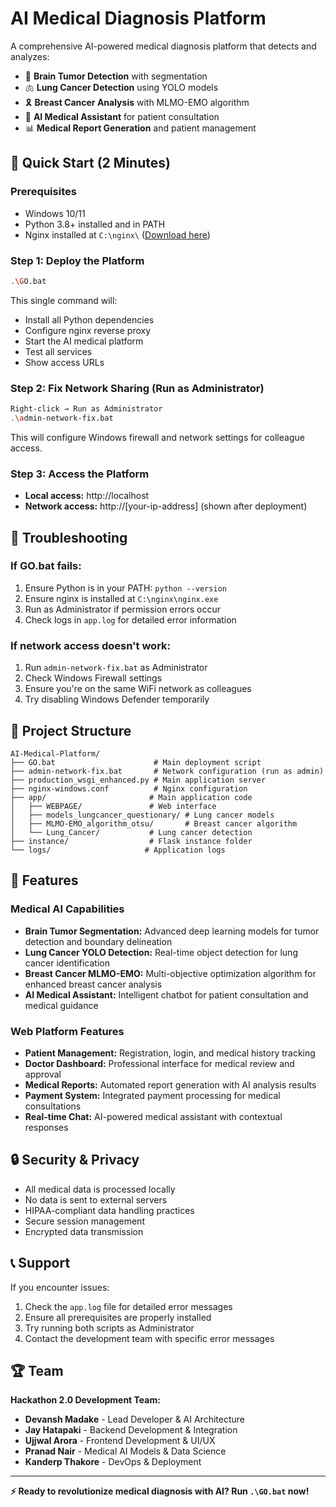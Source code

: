 # AI Medical Diagnosis Platform

A comprehensive AI-powered medical diagnosis platform that detects and analyzes:
- 🧠 **Brain Tumor Detection** with segmentation
- 🫁 **Lung Cancer Detection** using YOLO models  
- 🎗️ **Breast Cancer Analysis** with MLMO-EMO algorithm
- 🤖 **AI Medical Assistant** for patient consultation
- 📊 **Medical Report Generation** and patient management

## 🚀 Quick Start (2 Minutes)

### Prerequisites
- Windows 10/11
- Python 3.8+ installed and in PATH
- Nginx installed at `C:\nginx\` ([Download here](http://nginx.org/en/download.html))

### Step 1: Deploy the Platform
```bash
.\GO.bat
```
This single command will:
- Install all Python dependencies
- Configure nginx reverse proxy
- Start the AI medical platform
- Test all services
- Show access URLs

### Step 2: Fix Network Sharing (Run as Administrator)
```bash
Right-click → Run as Administrator
.\admin-network-fix.bat
```
This will configure Windows firewall and network settings for colleague access.

### Step 3: Access the Platform
- **Local access:** http://localhost
- **Network access:** http://[your-ip-address] (shown after deployment)

## 🔧 Troubleshooting

### If GO.bat fails:
1. Ensure Python is in your PATH: `python --version`
2. Ensure nginx is installed at `C:\nginx\nginx.exe`
3. Run as Administrator if permission errors occur
4. Check logs in `app.log` for detailed error information

### If network access doesn't work:
1. Run `admin-network-fix.bat` as Administrator
2. Check Windows Firewall settings
3. Ensure you're on the same WiFi network as colleagues
4. Try disabling Windows Defender temporarily

## 📁 Project Structure

```
AI-Medical-Platform/
├── GO.bat                      # Main deployment script
├── admin-network-fix.bat       # Network configuration (run as admin)
├── production_wsgi_enhanced.py # Main application server
├── nginx-windows.conf          # Nginx configuration
├── app/                       # Main application code
│   ├── WEBPAGE/               # Web interface
│   ├── models_lungcancer_questionary/ # Lung cancer models
│   ├── MLMO-EMO_algorithm_otsu/       # Breast cancer algorithm
│   └── Lung_Cancer/           # Lung cancer detection
├── instance/                  # Flask instance folder
└── logs/                     # Application logs
```

## 🎯 Features

### Medical AI Capabilities
- **Brain Tumor Segmentation:** Advanced deep learning models for tumor detection and boundary delineation
- **Lung Cancer YOLO Detection:** Real-time object detection for lung cancer identification
- **Breast Cancer MLMO-EMO:** Multi-objective optimization algorithm for enhanced breast cancer analysis
- **AI Medical Assistant:** Intelligent chatbot for patient consultation and medical guidance

### Web Platform Features
- **Patient Management:** Registration, login, and medical history tracking
- **Doctor Dashboard:** Professional interface for medical review and approval
- **Medical Reports:** Automated report generation with AI analysis results
- **Payment System:** Integrated payment processing for medical consultations
- **Real-time Chat:** AI-powered medical assistant with contextual responses

## 🔒 Security & Privacy

- All medical data is processed locally
- No data is sent to external servers
- HIPAA-compliant data handling practices
- Secure session management
- Encrypted data transmission

## 📞 Support

If you encounter issues:
1. Check the `app.log` file for detailed error messages
2. Ensure all prerequisites are properly installed
3. Try running both scripts as Administrator
4. Contact the development team with specific error messages

## 🏆 Team

**Hackathon 2.0 Development Team:**
- **Devansh Madake** - Lead Developer & AI Architecture
- **Jay Hatapaki** - Backend Development & Integration
- **Ujjwal Arora** - Frontend Development & UI/UX
- **Pranad Nair** - Medical AI Models & Data Science
- **Kanderp Thakore** - DevOps & Deployment

---

**⚡ Ready to revolutionize medical diagnosis with AI? Run `.\GO.bat` now!**